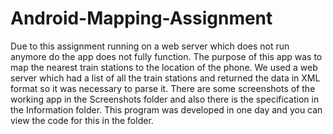 # Android-Mapping-Assignment

Due to this assignment running on a web server which does not run anymore do the app does not fully function. The purpose of this app was to map the nearest train stations to the location of the phone. We used a web server which had a list of all the train stations and returned the data in XML format so it was necessary to parse it. There are some screenshots of the working app in the Screenshots folder and also there is the specification in the Information folder. This program was developed in one day and you can view the code for this in the folder.
